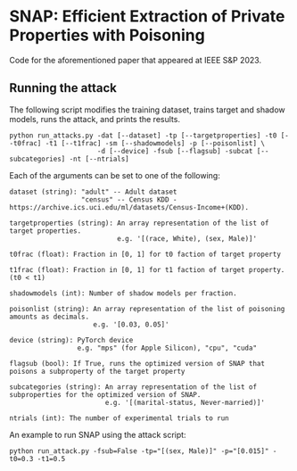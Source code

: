 # SNAP: Efficient Extraction of Private Properties with Poisoning

Code for the aforementioned paper that appeared at IEEE S&P 2023.  

## Running the attack
The following script modifies the training dataset, trains target and shadow models, runs the attack, and prints the results.
```shell
python run_attacks.py -dat [--dataset] -tp [--targetproperties] -t0 [--t0frac] -t1 [--t1frac] -sm [--shadowmodels] -p [--poisonlist] \
                      -d [--device] -fsub [--flagsub] -subcat [--subcategories] -nt [--ntrials]

```
Each of the arguments can be set to one of the following:

```shell
dataset (string): "adult" -- Adult dataset
                  "census" -- Census KDD - https://archive.ics.uci.edu/ml/datasets/Census-Income+(KDD).

targetproperties (string): An array representation of the list of target properties. 
                           e.g. '[(race, White), (sex, Male)]'
                    
t0frac (float): Fraction in [0, 1] for t0 faction of target property

t1frac (float): Fraction in [0, 1] for t1 faction of target property. (t0 < t1)

shadowmodels (int): Number of shadow models per fraction.
                     
poisonlist (string): An array representation of the list of poisoning amounts as decimals.
                     e.g. '[0.03, 0.05]'

device (string): PyTorch device
                 e.g. "mps" (for Apple Silicon), "cpu", "cuda"

flagsub (bool): If True, runs the optimized version of SNAP that poisons a subproperty of the target property

subcategories (string): An array representation of the list of subproperties for the optimized version of SNAP.
                        e.g. '[(marital-status, Never-married)]'

ntrials (int): The number of experimental trials to run
```

An example to run SNAP using the attack script:

```shell
python run_attack.py -fsub=False -tp="[(sex, Male)]" -p="[0.015]" -t0=0.3 -t1=0.5
```



